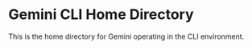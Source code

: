 # Gemini CLI Home Directory

This is the home directory for Gemini operating in the CLI environment.


